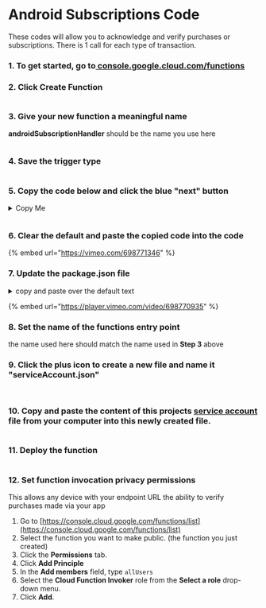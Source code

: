 # Android Subscriptions Code

These codes will allow you to acknowledge and verify purchases or subscriptions. There is 1 call for each type of transaction.&#x20;

### 1. To get started, go to[ console.google.cloud.com/functions](https://console.cloud.google.com/functions/list)

### 2. Click Create Function

<div align="left">

<figure><img src="../../../.gitbook/assets/2 (1) (1).png" alt=""><figcaption></figcaption></figure>

</div>

### 3. Give your new function  a meaningful name

**androidSubscriptionHandler** should be the  name you use here

<div align="left">

<figure><img src="../../../.gitbook/assets/3 (3).png" alt=""><figcaption></figcaption></figure>

</div>

### 4. Save the trigger type

<div align="left">

<figure><img src="../../../.gitbook/assets/4 (2).png" alt=""><figcaption></figcaption></figure>

</div>

### 5. Copy the code below and click the blue "next" button

<details>

<summary>Copy Me</summary>

{% code title="androiidSubscriptionHandler." %}
```
const functions = require("firebase-functions");
const admin = require("firebase-admin");
const googleServiceAccountKey = require("./serviceAccount.json");
admin.initializeApp({
  credential: admin.credential.cert(googleServiceAccountKey),
});
const {google} = require("googleapis");
const axios = require("axios");

exports.androidSubscriptionHandler = functions.https.onRequest((request, response) => {

  // caputre the data from the request
  const {purchaseObject, type} = request.body;
  functions.logger.info("trying to handle " + type + " for the follow purchaseObject");
  functions.logger.info(JSON.stringify(purchaseObject));
  // get the token and subscription id from the request
  const purchaseToken = purchaseObject.purchaseToken;
  const subscriptionID = purchaseObject.productId;
  // set your package id
  const packageID = "edu.fit.my.jgibb2018.pob";

  const returnTheResponse = (data) => {
    functions.logger.log("returning the response" + JSON.stringify(data));
    response.status(200).send(data);
  };

  const acknowledgeSubscription = (err, tokens) => {
    functions.logger.info(`
    Attempting to acknowledge subscription ${subscriptionID}\n
    your access token for a manual retry ${tokens.access_token}\n
    your purchase object ${JSON.stringify(purchaseObject)}\n\n
    `);

    const config = {
      method: "post",
      url: `https://androidpublisher.googleapis.com/androidpublisher/v3/applications/${packageID}/purchases/subscriptions/${subscriptionID}/tokens/${purchaseToken}:acknowledge`,
      headers: {
        "Authorization": `Bearer ${tokens.access_token}`,
      },
    };
    functions.logger.info("acknowledge config" + JSON.stringify(config));
    axios(config)
        .then(function(r) {
          returnTheResponse("Your transaction has been completed");
        })
        .catch(function(e) {
          functions.logger.warn("an error occured while acknowledging the subscription");

          functions.logger.error(JSON.stringify({error: e}));

          returnTheResponse({error: e.data, status: e.status, message: e.message});
        });
  };

  const verifySubscription = (err, tokens) => {
    functions.logger.info("verify function");
    const config = {
      method: "get",
      url: `https://androidpublisher.googleapis.com/androidpublisher/v3/applications/${packageID}/purchases/subscriptions/${subscriptionID}/tokens/${purchaseToken}`,
      headers: {
        "Authorization": `Bearer ${tokens.access_token}`,
      },
    };
    functions.logger.info(config.url);
    axios(config)
        .then(function(r) {
          functions.logger.info("verify success" + JSON.stringify(r.data));
          returnTheResponse(r.data);
        })
        .catch(function(e) {
          returnTheResponse(JSON.stringify({error: e.data, status: e.status, message: e.message}));
        });
  };

  const getAccessToken = () => {
    const jwtClient = new google.auth.JWT(
        googleServiceAccountKey.client_email,
        null,
        googleServiceAccountKey.private_key,
        ["https://www.googleapis.com/auth/androidpublisher"],
        null,
    );
    try {
      if (type == "subscriptionAcknowledge") {
        jwtClient.authorize(acknowledgeSubscription);
      } else if (type == "subscriptionVerify") {
        jwtClient.authorize(verifySubscription);
      }
    } catch (error) {
      functions.logger.error(error);
      response.status(500).send("issue getting getting auth", JSON.stringify(error));
    }
  };

  getAccessToken();
  });
```
{% endcode %}



</details>

<div align="left">

<figure><img src="../../../.gitbook/assets/5 (2).png" alt=""><figcaption></figcaption></figure>

</div>

### 6. Clear the default and paste the copied code into the code

{% embed url="https://vimeo.com/698771346" %}

### 7. Update the package.json file

<details>

<summary>copy and paste over the default text</summary>

```
{
  "name": "sample-http",
  "version": "0.0.1",
  "dependencies": {
     "axios": "^0.26.0",
     "googleapis": "^97.0.0",
     "firebase-functions": "^3.18.0",
     "firebase-admin": "^10.0.2"
   }
}

```

</details>

{% embed url="https://player.vimeo.com/video/698770935" %}

### 8. Set the name of the functions entry point

the name used here should match the name used in **Step 3** above

### 9. Click the plus icon to create a new file and name it "serviceAccount.json"

<div>

<figure><img src="../../../.gitbook/assets/9.1.png" alt=""><figcaption></figcaption></figure>

 

<figure><img src="../../../.gitbook/assets/9.2.png" alt=""><figcaption></figcaption></figure>

</div>

### 10. Copy and paste the content of this projects [service account](http://127.0.0.1:5000/s/KrMxDvAEx21XNB81zaoj/in-app-purchases/overview/android-play-store-setup#download\_your\_service\_key) file from your computer into this newly created file.&#x20;

<div align="left">

<figure><img src="../../../.gitbook/assets/10.png" alt=""><figcaption></figcaption></figure>

</div>

### 11. Deploy the function

<div align="left">

<figure><img src="../../../.gitbook/assets/11.png" alt=""><figcaption></figcaption></figure>

</div>

### 12. Set function invocation privacy permissions

This allows any device with your endpoint URL the ability to verify purchases made via your app

1. Go to [https://console.cloud.google.com/functions/list](https://console.cloud.google.com/functions/list)
2. Select the function you want to make public. (the function you just created)
3. Click the **Permissions** tab.
4. Click **Add Principle**
5. In the **Add members** field, type `allUsers`
6. Select the **Cloud Function Invoker** role from the **Select a role** drop-down menu.
7. Click **Add**.
